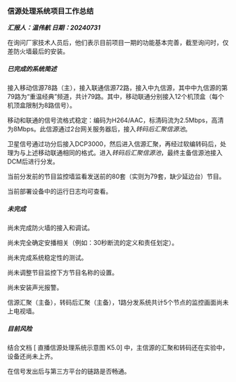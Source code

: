 ### 信源处理系统项目工作总结

***汇报人：温伟航        日期：20240731*** 

在询问厂家技术人员后，他们表示目前项目一期的功能基本完善，截至询问时，仅差防火墙最后的安装。

##### 已完成的系统简述

接入移动信源78路（主），接入联通信源72路，接入中九信源，其中中九信源的第79路为“重温经典”频道，共计79路。其中，移动联通分别接入12个机顶盒（每个机顶盒限制为8路信号）。

移动和联通的信号流格式稳定：编码为H264/AAC，标清码流为2.5Mbps，高清为8Mbps。此信源通过2台网关服务器后，接入*转码后汇聚信源池*。

卫星信号通过功分后接入DCP3000，然后进入信源汇聚，再经过软编转码后，处理为与上述移动联通相同的格式。进入*转码后汇聚信源池*，最终主备信源池接入DCM后进行分发。

当前分发前的节目监控墙监看发送前的80套（实则为79套，缺少延边台）节目。

当前部署设备中的运行日志均可查看。

##### 未完成

尚未完成防火墙的接入和调试。

尚未完全确定安播相关（例如：30秒断流的定义和责任划定）。

尚未完成系统稳定性的测试。

尚未调整节目监控下方节目名称的设置。

尚未安装声光报警。

信源汇聚（主备），转码后汇聚（主备），1路分发系统共计5个节点的监控画面尚未上电视墙。

##### 目前风险

结合文档 [ 直播信源处理系统示意图 K5.0] 中，主信源的汇聚和转码还在实验中，设备还尚未上齐。

在信号发出后与第三方平台的链路是否畅通。







